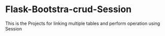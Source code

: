 # Flask-Bootstra-crud-Session
This is the Projects for linking multiple tables and perform operation using Session 

